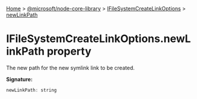 [Home](./index) &gt; [@microsoft/node-core-library](./node-core-library.md) &gt; [IFileSystemCreateLinkOptions](./node-core-library.ifilesystemcreatelinkoptions.md) &gt; [newLinkPath](./node-core-library.ifilesystemcreatelinkoptions.newlinkpath.md)

# IFileSystemCreateLinkOptions.newLinkPath property

The new path for the new symlink link to be created.

**Signature:**
```javascript
newLinkPath: string
```
